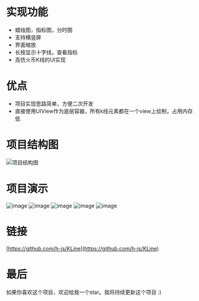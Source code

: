 
# 实现功能
- 蜡烛图，指标图，分时图
- 支持横竖屏
- 界面缩放
- 长按显示十字线，查看指标
- 高仿火币K线的UI实现

# 优点
- 项目实现思路简单，方便二次开发
- 直接使用UIView作为底层容器，所有k线元素都在一个view上绘制，占用内存低

# 项目结构图
![项目结构图](https://upload-images.jianshu.io/upload_images/2208878-71716586f8eef4b6.png?imageMogr2/auto-orient/strip%7CimageView2/2/w/1240)

# 项目演示
![image](https://github.com/h-js/KLine/blob/master/img/k线演示.gif)
![image](https://github.com/h-js/KLine/blob/master/img/8D28EE470507F4E025648F5BB148D822.jpg)
![image](https://github.com/h-js/KLine/blob/master/img/540CBCC7112039C72B9B21C34C8D988B.jpg)
![image](https://github.com/h-js/KLine/blob/master/img/570B2CFCD330FCBA1F235066B03FCB9D.png)
![image](https://github.com/h-js/KLine/blob/master/img/98B7414D87C8C17E60464AA7BEAF1858.png)


# 链接
[https://github.com/h-js/KLine](https://github.com/h-js/KLine)

# 最后
如果你喜欢这个项目，欢迎给我一个star。我将持续更新这个项目 :)
